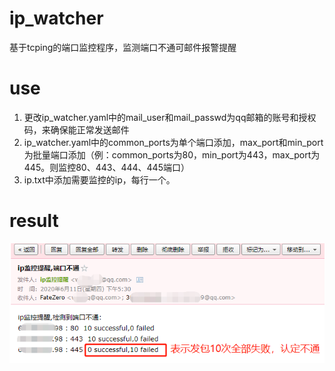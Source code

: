 # ip_watcher
基于tcping的端口监控程序，监测端口不通可邮件报警提醒
# use
1. 更改ip_watcher.yaml中的mail_user和mail_passwd为qq邮箱的账号和授权码，来确保能正常发送邮件
2. ip_watcher.yaml中的common_ports为单个端口添加，max_port和min_port为批量端口添加（例：common_ports为80，min_port为443，max_port为445。则监控80、443、444、445端口）
3. ip.txt中添加需要监控的ip，每行一个。
# result
![](img/1.jpg)
